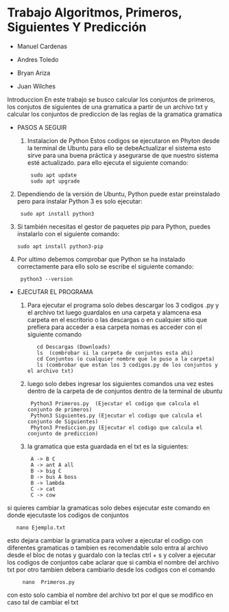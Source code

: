 # Trabajo Algoritmos, Primeros, Siguientes Y Predicción

* Manuel Cardenas

* Andres Toledo

* Bryan Ariza

* Juan Wilches


Introduccion
En este trabajo se busco calcular los conjuntos de primeros, los conjutos de siguientes de una gramatica a partir de un archivo txt y calcular los conjuntos de prediccion de las reglas de la gramatica gramatica

* PASOS A SEGUIR

  1) Instalacion de Python
     Estos codigos se ejecutaron en Phyton desde la terminal de Ubuntu para ello se debeActualizar el sistema esto sirve para una buena 
     práctica  y asegurarse de que nuestro sistema esté actualizado. para ello ejecuta el siguiente comando:

          sudo apt update
          sudo apt upgrade
2) Dependiendo de la versión de Ubuntu, Python puede estar preinstalado pero para instalar Python 3 es solo ejecutar:

        sudo apt install python3
   
3) Si también necesitas el gestor de paquetes pip para Python, puedes instalarlo con el siguiente comando:

       sudo apt install python3-pip

4) Por ultimo debemos comprobar que Python se ha instalado correctamente para ello solo se escribe el siguiente comando:

        python3 --version

* EJECUTAR EL PROGRAMA

  1) Para ejecutar el programa solo debes descargar los 3 codigos .py y el archivo txt luego guardalos en una carpeta y alamcena esa carpeta en el escritorio o las descargas o en cualquier sitio que prefiera para acceder a esa carpeta nomas es acceder con el siguiente comando
 
            cd Descargas (Downloads)
            ls  (combrobar si la carpeta de conjuntos esta ahi)
            cd Conjuntos (o cualquier nombre que le puso a la carpeta)
            ls (combrobar que estan los 3 codigos.py de los conjuntos y el archivo txt)

  2) luego solo debes ingresar los siguientes comandos una vez estes dentro de la carpeta de de conjuntos dentro de la terminal de ubuntu

          Python3 Primeros.py  (Ejecutar el codigo que calcula el conjunto de primeros)
          Python3 Siguientes.py (Ejecutar el codigo que calcula el conjunto de Siguientes)
          Phyton3 Prediccion.py (Ejecutar el codigo que calcula el conjunto de prediccion)

  3) la gramatica que esta guardada en el txt es la siguientes:

          A -> B C 
          A -> ant A all
          B -> big C
          B -> bus A boss
          B -> lambda
          C -> cat
          C -> cow
si quieres cambiar la gramaticas solo debes esjecutar este comando en donde ejecutaste los codigos de conjuntos

       nano Ejemplo.txt

esto dejara cambiar la gramatica para volver a ejecutar el codigo con diferentes gramaticas o tambien es recomendable solo entra al archivo desde el bloc de notas y guardalo con la teclas ctrl + s y colver a ejecutar los codigos de conjuntos cabe aclarar que si cambia el nombre del archivo txt por otro tambien debera cambiarlo desde los codigos con el comando 

         nano  Primeros.py
         
con esto solo cambia el nombre del archivo txt por el que se modifico en caso tal de cambiar el txt 


